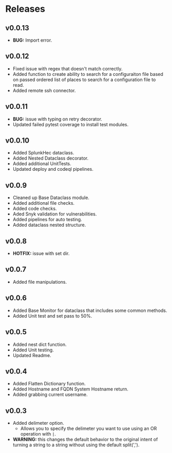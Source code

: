# Releases

## v0.0.13

* __BUG:__ Import error.

## v0.0.12

* Fixed issue with regex that doesn't match correctly.
* Added function to create ability to search for a configuraiton file based on passed ordered list of places to search for a configuration file to read.
* Added remote ssh connector.

## v0.0.11

* __BUG:__ issue with typing on retry decorator.
* Updated failed pytest coverage to install test modules.

## v0.0.10

* Added SplunkHec dataclass.
* Added Nested Dataclass decorator.
* Added additional UnitTests.
* Updated deploy and codeql pipelines.

## v0.0.9

* Cleaned up Base Dataclass module.
* Added additional file checks.
* Added code checks.
* Aded Snyk validation for vulnerabilities.
* Added pipelines for auto testing.
* Added dataclass nested structure.

## v0.0.8

* __HOTFIX:__ issue with set dir.

## v0.0.7

* Added file manipulations.

## v0.0.6

* Added Base Monitor for dataclass that includes some common methods.
* Added Unit test and set pass to 50%.

## v0.0.5

* Added nest dict function.
* Added Unit testing.
* Updated Readme.

## v0.0.4

* Added Flatten Dictionary function.
* Added Hostname and FQDN System Hostname return.
* Added grabbing current username.

## v0.0.3

* Added delimeter option.
  * Allows you to specify the delimeter you want to use using an OR operation with `|`.
* __WARNING:__ this changes the default behavior to the original intent of turning a string to a string without using the default split(',').

